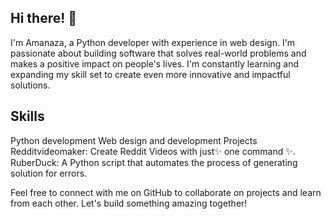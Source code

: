 


## Hi there! 👋
I'm Amanaza, a Python developer with experience in web design. I'm passionate about building software that solves real-world problems and makes a positive impact on people's lives. I'm constantly learning and expanding my skill set to create even more innovative and impactful solutions.

## Skills
Python development
Web design and development
Projects
Redditvideomaker: Create Reddit Videos with just✨ one command ✨.
RuberDuck: A Python script that automates the process of generating solution for errors.

Feel free to connect with me on GitHub to collaborate on projects and learn from each other. Let's build something amazing together!
